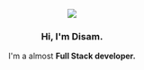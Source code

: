 <p align="center">
<img src="https://skillicons.dev/icons?i=html,css,js,react,nextjs,nodejs,supabase,firebase,tailwind,bootstrap,git,&theme=dark"/>
</p>

<p align="center" width="300">
   <h3 align="center">Hi, I'm Disam.</h3>
   <p align="center">I'm a almost <strong>Full Stack developer<strong>.</p>
</p>

